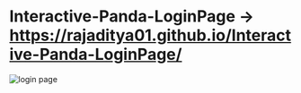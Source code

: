 #  Interactive-Panda-LoginPage -> https://rajaditya01.github.io/Interactive-Panda-LoginPage/
![login page](https://github.com/RajAditya01/Interactive-Panda-LoginPage/assets/101439988/ef845cd6-b24a-479a-ae11-4e7a1c3e09e4)
